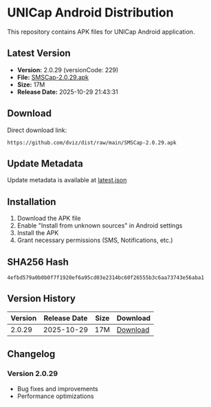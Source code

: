 # UNICap Android Distribution

This repository contains APK files for UNICap Android application.

## Latest Version

- **Version:** 2.0.29 (versionCode: 229)
- **File:** [SMSCap-2.0.29.apk](SMSCap-2.0.29.apk)
- **Size:** 17M
- **Release Date:** 2025-10-29 21:43:31

## Download

Direct download link:
```
https://github.com/dviz/dist/raw/main/SMSCap-2.0.29.apk
```

## Update Metadata

Update metadata is available at [latest.json](latest.json)

## Installation

1. Download the APK file
2. Enable "Install from unknown sources" in Android settings
3. Install the APK
4. Grant necessary permissions (SMS, Notifications, etc.)

## SHA256 Hash

```
4efbd579a0b0b0f7f1920ef6a95cd03e2314bc60f26555b3c6aa73743e56aba1
```

## Version History

| Version | Release Date | Size | Download |
|---------|--------------|------|----------|
| 2.0.29 | 2025-10-29 | 17M | [Download](SMSCap-2.0.29.apk) |

## Changelog

### Version 2.0.29
- Bug fixes and improvements
- Performance optimizations
